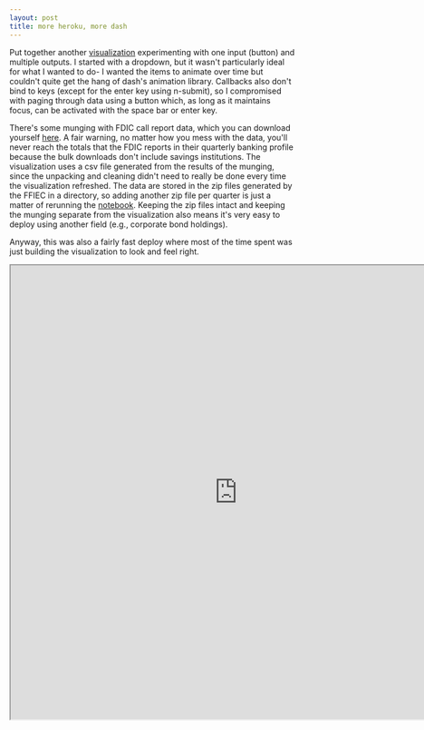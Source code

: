 ```yaml
---
layout: post
title: more heroku, more dash
---
```


Put together another <a href="https://minsun-muni.herokuapp.com/">visualization</a> experimenting with one input (button) and multiple outputs. I started with a dropdown, but it wasn't particularly ideal for what I wanted to do- I wanted the items to animate over time but couldn't quite get the hang of dash's animation library. Callbacks also don't bind to keys (except for the enter key using n-submit), so I compromised with paging through data using a button which, as long as it maintains focus, can be activated with the space bar or enter key. 

There's some munging with FDIC call report data, which you can download yourself <a href="https://cdr.ffiec.gov/public/PWS/DownloadBulkData.aspx">here</a>. A fair warning, no matter how you mess with the data, you'll never reach the totals that the FDIC reports in their quarterly banking profile because the bulk downloads don't include savings institutions. The visualization uses a csv file generated from the results of the munging, since the unpacking and cleaning didn't need to really be done every time the visualization refreshed. The data are stored in the zip files generated by the FFIEC in a directory, so adding another zip file per quarter is just a matter of rerunning the <a href="https://www.stuffofminsun.com/files/fdic-muni-deploy.html">notebook</a>. Keeping the zip files intact and keeping the munging separate from the visualization also means it's very easy to deploy using another field (e.g., corporate bond holdings).

Anyway, this was also a fairly fast deploy where most of the time spent was just building the visualization to look and feel right. 

<iframe src="https://minsun-muni.herokuapp.com/" allowfullscreen="allowfullscreen" width="800" height="800"></iframe>